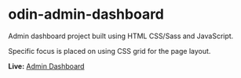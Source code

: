 # odin-admin-dashboard

<p>Admin dashboard project built using HTML CSS/Sass and JavaScript.</p>
<p>Specific focus is placed on using CSS grid for the page layout.</p>

<p><strong>Live:</strong> <a target="_blank" href="https://github.com/mattxmade/odin-admin-dashboard">Admin Dashboard</a></p>
